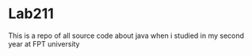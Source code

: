 # Lab211
This is a repo of all source code about java when i studied in my second year at FPT university


